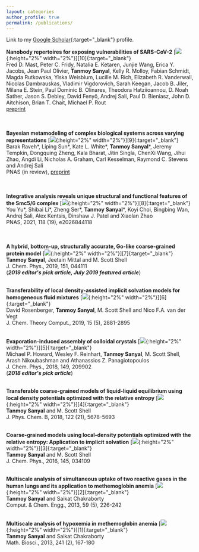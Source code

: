```yaml
---
layout: categories
author_profile: true
permalink: /publications/
---
```


Link to my [Google Scholar](https://scholar.google.com/citations?user=MastYM0AAAAJ&amp;hl=en){:target="_blank"} profile.

**Nanobody repertoires for exposing vulnerabilities of SARS-CoV-2** [![](img/pdf.png){:height="2%" width="2%"}][10]{:target="_blank"}<br> Fred D. Mast, Peter C. Fridy, Natalia E. Ketaren, Junjie Wang, Erica Y. Jacobs, Jean Paul Olivier, **Tanmoy Sanyal**, Kelly R. Molloy,  Fabian Schmidt, Magda Rutkowska, Yiska Weisblum, Lucille M. Rich, Elizabeth R. Vanderwall, Nicolas Dambrauskas, Vladimir Vigdorovich, Sarah Keegan, Jacob B. Jiler, Milana E. Stein, Paul Dominic B. Olinares, Theodora Hatziioannou, D. Noah Sather, Jason S. Debley, David Fenyö, Andrej Sali, Paul D. Bieniasz, John D. Aitchison, Brian T. Chait, Michael P. Rout <br>[preprint](https://www.biorxiv.org/content/10.1101/2021.04.08.438911v1)<br><br><br>

**Bayesian metamodeling of complex biological systems across varying representations** [![](img/pdf.png){:height="2%" width="2%"}][9]{:target="_blank"}<br>Barak Raveh\*, Liping Sun\*, Kate L. White\*, **Tanmoy Sanyal**\*, Jeremy Tempkin, Dongquing Zheng, Kala Bharat, Jitin Singla, ChenXi Wang, Jihui Zhao, Angdi Li, Nicholas A. Graham, Carl Kesselman, Raymond C. Stevens and Andrej Sali <br>PNAS (in review), [preprint](https://www.biorxiv.org/content/10.1101/2021.03.29.437574v1)<br><br><br>

**Integrative analysis reveals unique structural and functional features of the Smc5/6 complex** [![](img/pdf.png){:height="2%" width="2%"}][8]{:target="_blank"}<br>You Yu\*, Shibai Li\*, Zheng Ser\*, **Tanmoy Sanyal***, Koyi Choi, Bingbing Wan, Andrej Sali, Alex Kentsis, Dinshaw J. Patel and Xiaolan Zhao <br/>PNAS, 2021, 118 (19), e2026844118<br><br><br>

**A hybrid, bottom-up, structurally accurate, Go-like coarse-grained protein model** [![](img/pdf.png){:height="2%" width="2%"}][7]{:target="_blank"}<br>**Tanmoy Sanyal**, Jeetain Mittal and M. Scott Shell <br>J. Chem. Phys., 2019, 151, 044111<br>(***2019 editor's pick article, July 2019 featured article***)<br><br>

**Transferability of local density-assisted implicit solvation models for homogeneous fluid mixtures** [![](img/pdf.png){:height="2%" width="2%"}][6]{:target="_blank"}<br>David Rosenberger, **Tanmoy Sanyal**, M. Scott Shell and Nico F.A. van der Vegt <br>J. Chem. Theory Comput., 2019, 15 (5), 2881-2895<br><br>

**Evaporation-induced assembly of colloidal crystals** [![](img/pdf.png){:height="2%" width="2%"}][5]{:target="_blank"}<br>Michael P. Howard, Wesley F. Reinhart, **Tanmoy Sanyal**, M. Scott Shell, Arash Nikoubashman and Athanassios Z. Panagiotopoulos<br>J. Chem. Phys., 2018, 149, 209902<br>(***2018 editor's pick article***)<br><br>

**Transferable coarse-grained models of liquid-liquid equilibrium using local density potentials optimized with the relative entropy** [![](img/pdf.png){:height="2%" width="2%"}][4]{:target="_blank"}<br>**Tanmoy Sanyal** and M. Scott Shell<br>J. Phys. Chem. B, 2018, 122 (21), 5678-5693<br><br>

**Coarse-grained models using local-density potentials optimized with the relative entropy: Application to implicit solvation** [![](img/pdf.png){:height="2%" width="2%"}][3]{:target="_blank"}<br>**Tanmoy Sanyal** and M. Scott Shell<br>J. Chem. Phys., 2016, 145, 034109<br><br>

**Multiscale analysis of simultaneous uptake of two reactive gases in the human lungs and its application to methemoglobin anemia** [![](img/pdf.png){:height="2%" width="2%"}][2]{:target="_blank"}<br>**Tanmoy Sanyal** and Saikat Chakraborty<br>Comput. & Chem. Engg., 2013, 59 (5), 226-242<br><br>

**Multiscale analysis of hypoxemia in methemoglobin anemia** [![](img/pdf.png){:height="2%" width="2%"}][1]{:target="_blank"}<br>**Tanmoy Sanyal** and Saikat Chakraborty<br>Math. Biosci., 2013, 241 (2), 167-180<br><br>